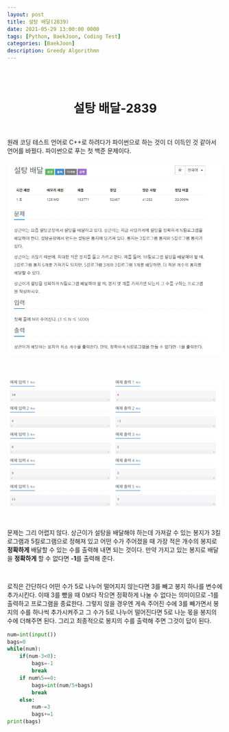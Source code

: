 ```yaml
---
layout: post
title: 설탕 배달(2839)
date: 2021-05-29 13:00:00 0000
tags: [Python, BaekJoon, Coding Test]
categories: [BaekJoon]
description: Greedy Algorithmn
---
```


<br><br>

# <center>설탕 배달-2839</center>

<br>

원래 코딩 테스트 언어로 C++로 하려다가 파이썬으로 하는 것이 더 이득인 것 같아서 언어를 바꿨다. 파이썬으로 푸는 첫 백준 문제이다.

![](/images/BaekJoon/2839/2021-05-29-18-23-25.png)

<br>

![](/images/BaekJoon/2839/2021-05-29-18-24-45.png)

<br>

문제는 그리 어렵지 않다. 상근이가 설탕을 배달해야 하는데 가져갈 수 있는 봉지가 3킬로그램과 5킬로그램으로 정해져 있고 어떤 수가 주어졌을 때 가장 적은 개수의 봉지로 **정확하게** 배달할 수 있는 수를 출력해 내면 되는 것이다. 만약 가지고 있는 봉지로 배달을 **정확하게** 할 수 없다면 **-1**를 출력해 준다.

<br>

로직은 간단하다 어떤 수가 5로 나누어 떨어지지 않는다면 3를 빼고 봉지 하나를 변수에 추가시킨다. 이때 3를 뺐을 때 0보다 작으면 정확하게 나눌 수 없다는 의미이므로 -1를 출력하고 프로그램을 종료한다. 그렇지 않을 경우엔 게속 주어진 수에 3를 빼가면서 봉지의 수를 하나씩 추가시켜주고 그 수가 5로 나누어 떨어진다면 5로 나눈 몫을 봉지의 수에 더해주면 된다. 그리고 최종적으로 봉지의 수를 출력해 주면 그것이 답이 된다.

```python
num=int(input())
bags=0
while(num):
    if(num-3<0):
        bags=-1
        break
    if num%5==0:
        bags=int(num/5+bags)
        break
    else:
        num-=3
        bags+=1
print(bags)

```
